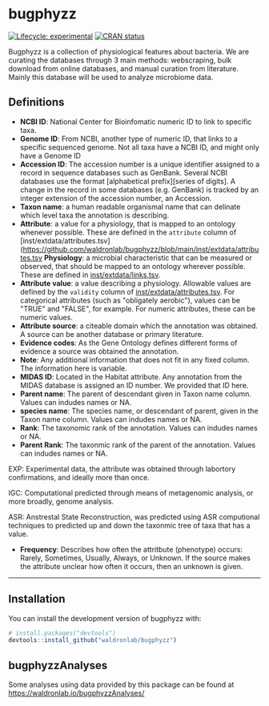 # bugphyzz

<!-- badges: start -->

[![Lifecycle:
experimental](https://img.shields.io/badge/lifecycle-experimental-orange.svg)](https://www.tidyverse.org/lifecycle/#experimental)
[![CRAN
status](https://www.r-pkg.org/badges/version/bugphyzz)](https://CRAN.R-project.org/package=bugphyzz)
<!-- badges: end -->

Bugphyzz is a collection of physiological features about bacteria. We are curating the databases through 3 main methods: webscraping, bulk download from online databases, and manual curation from literature. Mainly this database will be used to analyze microbiome data.

## Definitions
* **NCBI ID**: National Center for Bioinfomatic numeric ID to link to specific taxa.
* **Genome ID**: From NCBI, another type of numeric ID, that links to a specific sequenced genome. Not all taxa have a NCBI ID, and might only have a Genome ID
* **Accession ID**: The accession number is a unique identifier assigned to a record in sequence databases such as GenBank. Several NCBI databases use the format [alphabetical prefix][series of digits]. A change in the record in some databases (e.g. GenBank) is tracked by an integer extension of the accession number, an Accession.
* **Taxon name**: a human readable organismal name that can delinate which level taxa the annotation is describing.
* **Attribute**: a value for a physiology, that is mapped to an ontology whenever possible. These are defined in the `attribute` column of [inst/extdata/attributes.tsv](https://github.com/waldronlab/bugphyzz/blob/main/inst/extdata/attributes.tsv
 **Physiology**: a microbial characteristic that can be measured or observed, that should be mapped to an ontology wherever possible. These are defined in [inst/extdata/links.tsv](https://github.com/waldronlab/bugphyzz/blob/main/inst/extdata/links.tsv).
* **Attribute value**: a value describing a physiology. Allowable values are defined by the `validity` column of [inst/extdata/attributes.tsv](https://github.com/waldronlab/bugphyzz/blob/main/inst/extdata/attributes.tsv). For categorical attributes (such as "obligately aerobic"), values can be "TRUE" and "FALSE", for example. For numeric attributes, these can be numeric values.
* **Attribute source**: a citeable domain which the annotation was obtained. A source can be another database or primary literature.
* **Evidence codes**: As the Gene Ontology defines different forms of evidence a source was obtained the annotation. 
* **Note**: Any additional information that does not fit in any fixed column. The information here is variable.
* **MIDAS ID**: Located in the Habitat attribute. Any annotation from the MIDAS database is assigned an ID number. We provided that ID here.
* **Parent name**: The parent of descendant given in Taxon name column. Values can indudes names or NA.
* **species name**: The species name, or descendant of parent, given in the Taxon name column. Values can indudes names or NA.
* **Rank**: The taxonomic rank of the annotation. Values can indudes names or NA.
* **Parent Rank**: The taxonmic rank of the parent of the annotation. Values can indudes names or NA.


EXP: Experimental data, the attribute was obtained through labortory confirmations, and ideally more than once.

IGC: Computational predicted through means of metagenomic analysis, or more broadly, genome analysis.

ASR: Anstrestal State Reconstruction, was predicted using ASR computional techniques to predicted up and down the taxonmic tree of taxa that has a value.

* **Frequency**: Describes how often the attritbute (phenotype) occurs: Rarely, Sometimes, Usually, Always, or Unknown. If the source makes the attribute unclear how often it occurs, then an unknown is given.

* **

## Installation

You can install the development version of bugphyzz with:

``` r
# install.packages("devtools")
devtools::install_github("waldronlab/bugphyzz")
```

## bugphyzzAnalyses

Some analyses using data provided by this package can be found at https://waldronlab.io/bugphyzzAnalyses/
